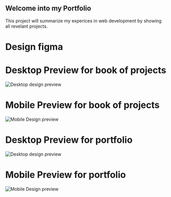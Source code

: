 ## Welcome into my Portfolio

This project will summarize my experices in web development by showing all revelant projects.

# Design figma 

# Desktop Preview for book of projects
![Desktop design preview](./public/landing_page_desktop_book.svg)

# Mobile Preview for book of projects
![Mobile Design preview](./public/landing_page_mobil_book.svg)

# Desktop Preview for portfolio
![Desktop design preview](./public/landing_page_desktop_portfolio.png)

# Mobile Preview for portfolio
![Mobile Design preview](./public/landing_page_mobil_portfolio.svg)